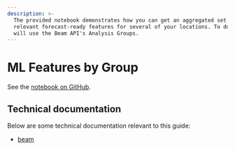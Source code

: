 ```yaml
---
description: >-
  The provided notebook demonstrates how you can get an aggregated set of
  relevant forecast-ready features for several of your locations. To do this, we
  will use the Beam API's Analysis Groups.
---
```


# ML Features by Group

See the [notebook on GitHub](https://github.com/predicthq/phq-data-science-docs/blob/master/demand-forecasting-with-events/get-list-of-important-features-by-group-of-locations-with-beam-api.ipynb).

## Technical documentation

Below are some technical documentation relevant to this guide:

* [beam](../../../api/beam/ "mention")
